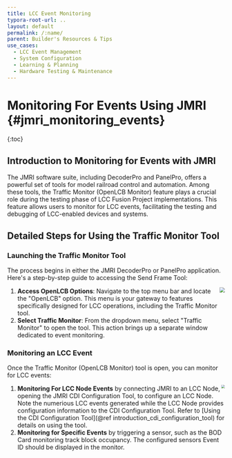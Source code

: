 ```yaml
---
title: LCC Event Monitoring
typora-root-url: ..
layout: default
permalink: /:name/
parent: Builder's Resources & Tips
use_cases:
  - LCC Event Management
  - System Configuration
  - Learning & Planning
  - Hardware Testing & Maintenance
---
```


# Monitoring For Events Using JMRI {#jmri_monitoring_events}
{:toc}
## Introduction to Monitoring for Events with JMRI

The JMRI software suite, including DecoderPro and PanelPro, offers a powerful set of tools for model railroad control and automation. Among these tools, the Traffic Monitor (OpenLCB Monitor) feature plays a crucial role during the testing phase of LCC Fusion Project implementations. This feature allows users to monitor for LCC events, facilitating the testing and debugging of LCC-enabled devices and systems.

## Detailed Steps for Using the Traffic Monitor Tool

### Launching the Traffic Monitor Tool

The process begins in either the JMRI DecoderPro or PanelPro application. Here's a step-by-step guide to accessing the Send Frame Tool:

1. <img src="{{ site.baseurl }}/assets/images/howto/JMRI_Traffic_Monitor_Launch.png" style="zoom:75%;float:right" />**Access OpenLCB Options**: Navigate to the top menu bar and locate the "OpenLCB" option. This menu is your gateway to features specifically designed for LCC operations, including the Traffic Monitor tool.
2. **Select Traffic Monitor**: From the dropdown menu, select "Traffic Monitor" to open the tool. This action brings up a separate window dedicated to event monitoring.

### Monitoring an LCC Event

Once the Traffic Monitor (OpenLCB Monitor) tool is open, you can monitor for LCC events: 

1. <img src="{{ site.baseurl }}/assets/images/howto/JMRI_Traffic_Monitor.png" style="zoom:50%;float:right" />**Monitoring For LCC Node Events** by connecting JMRI to an LCC Node, opening the JMRI CDI Configuration Tool, to configure an LCC Node.  Note the numerious LCC events generated while the LCC Node provides configuration information to the CDI Configuration Tool.  Refer to [Using the CDI Configuration Tool](@ref introduction_cdi_configuration_tool) for details on using the tool.
1. **Monitoring for Specific Events** by triggering a sensor, such as the BOD Card monitoring track block occupancy.  The configured sensors Event ID should be displayed in the monitor.

